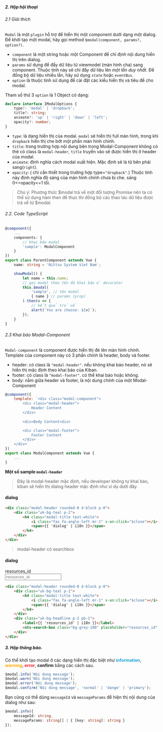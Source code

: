 ##### 2. Hộp hội thoại
###### 2.1 Giải thích
`Modal` là một `plugin` hỗ trợ để hiển thị một component dưới dạng một dialog.  
Để khởi tạo một modal, hãy gọi method `$modal(component, params?, option?)`.
- `component` là một string hoặc một Component để chỉ định nội dung hiển thị trên dialog.
- `params` sử dụng để đẩy dữ liệu từ viewmodel (màn hình cha) sang component. Thuộc tính này sẽ chỉ đẩy dữ liệu lên *một lần duy nhất*. Để đồng bộ dữ liệu nhiều lần, hãy sử dụng `state` hoặc `eventBus`.
- `option` là thuộc tính sử dụng để cài đặt các kiểu hiển thị và tiêu đề cho modal.  


Tham số thứ 3 `option` là 1 Object có dạng:
```typescript 
declare interface IModalOptions {
    type?: 'modal' | 'dropback';
    title?: string;
    animate?: 'up' | 'right' | 'down' | 'left';
    opacity?: number;
}
```

- `type`: là dạng hiển thị của modal. `modal` sẽ hiển thị full màn hình, trong khi `dropback` hiển thị che bớt một phần màn hình chính.
- `title`: trong trường hợp nội dung bên trong Modal-Component không có thẻ có class là `modal-header`, `title` truyền vào sẽ được hiển thị ở header của modal.
- `animate`: định nghĩa cách modal xuất hiện. Mặc định sẽ là từ bên phải sang(`right`).
- `opacity`: ( chỉ cần thiết trong trường hợp type=`"dropback"`.) Thuộc tính này định nghĩa độ sáng của màn hình chính chưa bị che. sáng 0<=opacity<=1 tối.

> Chú ý: Phương thức $modal trả về một đối tượng Promise nên ta có thể sử dụng hàm then để thực thi đồng bộ các thao tác dữ liệu được trả về từ $modal.

###### 2.2. Code TypeScript
```typescript
@component({
    ...
    components: {
        // khai báo modal
        'sample': ModalComponent
    }
})
export class ParentComponent extends Vue {
    name: string = 'Nittsu System Viet Nam';

    showModal() {
        let name = this.name;
        // gọi modal theo tên đã khai báo ở decorator
        this.$modal(
            'sample', // tên modal
            { name } // params (prop)
        ).then(v => {
            // kết quả trả về
            alert(`You are choose: ${v}`);
        });
    }
}
```
###### 2.3 Khai báo Modal-Component

`Modal-component` là component được hiển thị đè lên màn hình chính.  
Template của component này có 3 phần chính là header, body và footer.  
- header: có class là `"modal-header"`. nếu không khai báo header, nó sẽ hiển thị mặc định theo khai báo của Kiban.
- footer: có class là `"modal-footer"`. có thể khai báo hoặc không.
- body: nằm giữa header và footer, là nội dung chính của một Modal-Component

```javascript
@component({
    template: `<div class="modal-component">
        <div class="modal-header">
            Header Content
        </div>
        
        <div>Body Content<div>

        <div class="modal-footer">
            Footer Content
        </div>
    </div>`
})
export class ModalComponent extends Vue {
    ...
}
```
**Một số sample `modal-header`**
> Đây là modal-header mặc định, nếu developer không tự khai báo, kiban sẽ hiển thị dialog header mặc định như ví dụ dưới đây.
<div class="modal-header rounded-0 d-block p-0 mb-2">
    <div class="uk-bg-teal p-2">
        <h4 class="modal-title text-white">
            <i class="fas fa-angle-left mr-1"></i>
            <span>dialog</span>
        </h4>
    </div>
</div>

```html
<div class="modal-header rounded-0 d-block p-0">
    <div class="uk-bg-teal p-2">
        <h4 class="modal-title text-white">
            <i class="fas fa-angle-left mr-1" v-on:click="$close"></i>
            <span>{{ 'dialog' | i18n }}</span>
        </h4>
    </div>
</div>
```
> modal-header có searchbox

<div class="modal-header rounded-0 d-block p-0 mb-2">
    <div class="uk-bg-teal p-2">
        <h4 class="modal-title text-white">
            <i class="fas fa-angle-left mr-1"></i>
            <span>dialog</span>
        </h4>
    </div>
    <div class="uk-bg-headline p-2 pb-1">
        <label>resources_id</label>
        <div class="form-group mb-1 bg-grey-100">
            <div class="input-group input-group-transparent input-group-search">
                <div class="input-group-append">
                    <span class="input-group-text fa fa-search"></span>
                </div>
                <input placeholder="resources_id" type="text" class="form-control">
            </div>
        </div>
    </div>
</div>

```html
<div class="modal-header rounded-0 d-block p-0">
    <div class="uk-bg-teal p-2">
        <h4 class="modal-title text-white">
            <i class="fas fa-angle-left mr-1" v-on:click="$close"></i>
            <span>{{ 'dialog' | i18n }}</span>
        </h4>
    </div>
    <div class="uk-bg-headline p-2 pb-1">
        <label>{{ 'resources_id' | i18n }}</label>
        <nts-search-box class="bg-grey-100" placeholder="resources_id" />
    </div>
</div>
```

##### 3. Hộp thông báo.

Có thể khởi tạo modal ở các dạng hiển thị đặc biệt như 
<span style="color: #1ba4d6">**information**</span>, 
<span style="color: #ffaa00">**warning**</span>, 
<span style="color: #ff1c30">**error**</span>, 
**confirm** bằng các cách sau.
``` typescript
$modal.info('Nội dung message');
$modal.warn('Nội dung message');
$modal.error('Nội dung message');
$modal.confirm('Nội dung message', 'normal' | 'dange' | 'primary');
```

Bạn cũng có thể dùng `messageId` và `messageParams` để hiện thị nội dung của dialog như sau:

``` typescript
$modal.info({
    messageId: string,
    messageParams: string[] | { [key: string]: string } 
});
```
